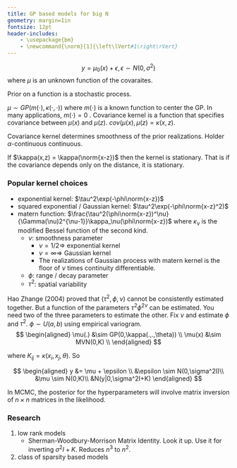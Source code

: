 ```yaml
---
title: GP based models for big N
geometry: margin=1in
fontsize: 12pt
header-includes: 
    - \usepackage{bm}
    - \newcommand{\norm}[1]{\left\lVert#1\right\rVert}
---
```


$$
  y = \mu_0(x) + \epsilon, \epsilon \sim N(0,\sigma^2)
$$
where $\mu$ is an unknown function of the covaraites.

Prior on a function is a stochastic process.

$\mu \sim GP(m(\cdot),\kappa(\cdot,\cdot))$ where $m(\cdot)$ is a known function to center the GP. In many applications, $m(\cdot)=0$ . Covariance kernel is a function that specifies covariance between $\mu(x)$ and $\mu(z)$. $cov(\mu(x),\mu(z) = \kappa(x,z)$.

Covariance kernel determines smoothness of the prior realizations. Holder $\alpha$-continuous continuous.

If $\kappa(x,z) = \kappa(\norm{x-z})$ then the kernel is stationary. That is if the covariance depends only on the distance, it is stationary.

### Popular kernel choices

- exponential kernel: $\tau^2\exp(-\phi\norm{x-z})$
- squared exponential / Gaussian kernel: $\tau^2\exp(-\phi\norm{x-z}^2)$
- matern function: $\frac{\tau^2(\phi\norm{x-z})^\nu}{\Gamma(\nu)2^{\nu-1}}\kappa_\nu(\phi\norm{x-z})$ where $\kappa_\nu$ is the modified Bessel function of the second kind.
    - $\nu$: smoothness parameter
        - $\nu=1/2 \Rightarrow$ exponential kernel
        - $\nu=\infty \Rightarrow$ Gaussian kernel
        - The realizations of Gaussian process with matern kernel is the floor of $\nu$ times continuity differentiable.
    - $\phi$: range / decay parameter
    - $\tau^2$: spatial variability

Hao Zhange (2004) proved that $(\tau^2,\phi,\nu)$ cannot be consistently estimated together. But a function of the parameters $\tau^2\phi^{2\nu}$ can be estimated. You need two of the three parameters to estimate the other. Fix $\nu$ and estimate $\phi$ and $\tau^2$. $\phi \sim U(a,b)$ using empirical variogram.
$$
\begin{aligned}
  \mu(.) &\sim GP(0,\kappa(.,.,\theta)) \\
  \mu(x) &\sim MVN(0,K) \\
\end{aligned}
$$

where $K_{ij} = \kappa(x_i,x_j,\theta)$. So 

$$
\begin{aligned}
  y &= \mu + \epsilon \\
  &\epsilon \sim N(0,\sigma^2I)\\
  &\mu \sim N(0,K)\\
  &N(y|0,\sigma^2I+K)
\end{aligned}
$$

In MCMC, the posterior for the hyperparameters will involve matrix inversion of $n\times n$ matrices in the likelihood.

### Research

1. low rank models
    - Sherman-Woodbury-Morrison Matrix Identity. Look it up. Use it for inverting $\sigma^2I + K$. Reduces $n^3$ to $n^2$.
2. class of sparsity based models


